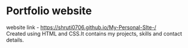 # Portfolio website 
website link - https://shruti0706.github.io/My-Personal-SIte-/ <br /> 
Created using HTML and CSS.It contains my projects, skills and contact details.  
